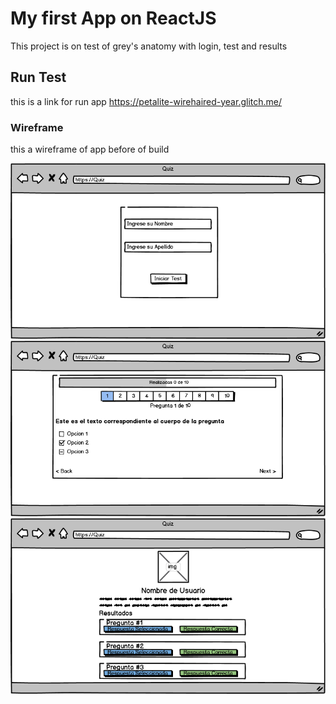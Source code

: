 # My first App on ReactJS

This project is on test of grey's anatomy with login, test and results

## Run Test

this is a link for run app https://petalite-wirehaired-year.glitch.me/

### Wireframe

this a wireframe of app before of build

![wireframe 1](public/wireframes/wf1.png)
![wireframe 2](public/wireframes/wf2.png)
![wireframe 3](public/wireframes/wf3.png)